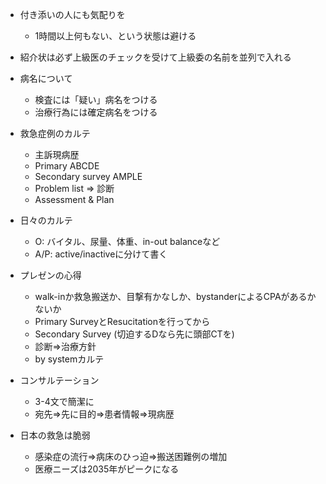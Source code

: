 - 付き添いの人にも気配りを
	- 1時間以上何もない、という状態は避ける
- 紹介状は必ず上級医のチェックを受けて上級委の名前を並列で入れる
- 病名について
	- 検査には「疑い」病名をつける
	- 治療行為には確定病名をつける

- 救急症例のカルテ
	- 主訴現病歴
	- Primary ABCDE
	- Secondary survey AMPLE
	- Problem list ⇒ 診断
	- Assessment & Plan

- 日々のカルテ
	- O: バイタル、尿量、体重、in-out balanceなど
	- A/P: active/inactiveに分けて書く

- プレゼンの心得
	- walk-inか救急搬送か、目撃有かなしか、bystanderによるCPAがあるかないか
	- Primary SurveyとResucitationを行ってから
	- Secondary Survey (切迫するDなら先に頭部CTを)
	- 診断⇒治療方針
	- by systemカルテ

- コンサルテーション
	- 3-4文で簡潔に
	- 宛先⇒先に目的⇒患者情報⇒現病歴

- 日本の救急は脆弱
	- 感染症の流行⇒病床のひっ迫⇒搬送困難例の増加
	- 医療ニーズは2035年がピークになる
